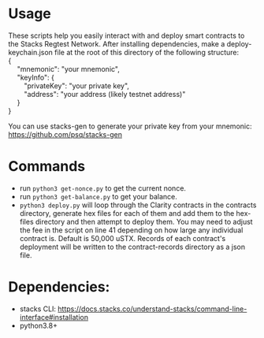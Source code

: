 # Usage
These scripts help you easily interact with and deploy smart contracts to the Stacks Regtest Network. After installing dependencies, make a deploy-keychain.json file at the root of this directory of the following structure:\
{\
&emsp; "mnemonic": "your mnemonic",\
&emsp; "keyInfo": {\
&emsp;&emsp; "privateKey": "your private key",\
&emsp;&emsp; "address": "your address (likely testnet address)"\
&emsp; }\
}

You can use stacks-gen to generate your private key from your mnemonic:\
https://github.com/psq/stacks-gen

# Commands
- run   `python3 get-nonce.py` to get the current nonce.
- run    `python3 get-balance.py` to get your balance.
- `python3 deploy.py` will loop through the Clarity contracts in the contracts directory, generate hex files for each of them and add them to the hex-files directory and then attempt to deploy them. You may need to adjust the fee in the script on line 41 depending on how large any individual contract is. Default is 50,000 uSTX. Records of each contract's deployment will be written to the contract-records directory as a json file. 


# Dependencies:
- stacks CLI: https://docs.stacks.co/understand-stacks/command-line-interface#installation
- python3.8+
